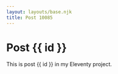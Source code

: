 ```yaml
---
layout: layouts/base.njk
title: Post 10085
---
```


# Post {{ id }}

This is post {{ id }} in my Eleventy project.
